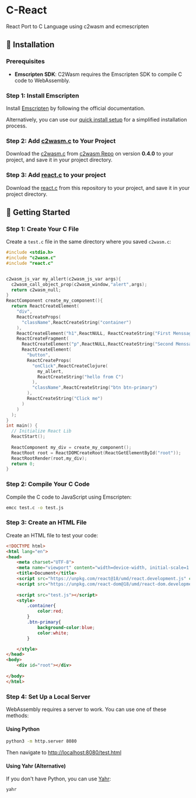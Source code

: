 # C-React
React Port to C Language using c2wasm and ecmescripten


## 🔧 Installation

### Prerequisites

- **Emscripten SDK**: C2Wasm requires the Emscripten SDK to compile C code to WebAssembly.

### Step 1: Install Emscripten

Install [Emscripten](https://github.com/emscripten-core/emsdk) by following the official documentation.

Alternatively, you can use our [quick install setup](https://github.com/mateusmoutinho/emscripten-easy-install) for a simplified installation process.

### Step 2: Add [c2wasm.c](https://github.com/OUIsolutions/C2Wasm/releases/download/0.4.0/c2wasm.c) to Your Project

Download the  [c2wasm.c](https://github.com/OUIsolutions/C2Wasm/releases/download/0.4.0/c2wasm.c) from [c2wasm Repo](https://github.com/OUIsolutions/C2Wasm) on version **0.4.0** to your project, and save it in your project directory.

### Step 3: Add [react.c]() to your project 
Download the [react.c]() from this repository to your project, and save it in your project directory.



## 🏁 Getting Started

### Step 1: Create Your C File

Create a `test.c` file in the same directory where you saved `c2wasm.c`:

```c
#include <stdio.h>
#include "c2wasm.c"
#include "react.c"


c2wasm_js_var my_allert(c2wasm_js_var args){
  c2wasm_call_object_prop(c2wasm_window,"alert",args);
  return c2wasm_null;
}
ReactComponent create_my_component(){
  return ReactCreateElement(
    "div",
    ReactCreateProps(
      "className",ReactCreateString("container")
    ),
    ReactCreateElement("h1",ReactNULL, ReactCreateString("First Menssage")),
    ReactCreateFragment(
      ReactCreateElement("p",ReactNULL,ReactCreateString("Second Menssage")),
      ReactCreateElement(
        "button",
        ReactCreateProps(
          "onClick",ReactCreateClojure(
            my_allert,
            ReactCreateString("hello from C")
          ),
          "className",ReactCreateString("btn btn-primary")
        ),
        ReactCreateString("Click me")
      )
    )
  );
}
int main() {
  // Initialize React Lib
  ReactStart();
 
  ReactComponent my_div = create_my_component();
  ReactRoot root = ReactDOMCreateRoot(ReactGetElementById("root"));
  ReactRootRender(root,my_div);
  return 0;
}
```

### Step 2: Compile Your C Code

Compile the C code to JavaScript using Emscripten:

```bash
emcc test.c -o test.js
```

### Step 3: Create an HTML File

Create an HTML file to test your code:

```html
<!DOCTYPE html>
<html lang="en">
<head>
    <meta charset="UTF-8">
    <meta name="viewport" content="width=device-width, initial-scale=1.0">
    <title>Document</title>
    <script src="https://unpkg.com/react@18/umd/react.development.js" crossorigin></script>
    <script src="https://unpkg.com/react-dom@18/umd/react-dom.development.js" crossorigin></script>
    
    <script src="test.js"></script>
    <style>
        .container{
            color:red;
        }
        .btn-primary{
            background-color:blue;
            color:white;
        }

    </style>
</head>
<body>
    <div id="root"></div>
    
</body>
</html>
```

### Step 4: Set Up a Local Server

WebAssembly requires a server to work. You can use one of these methods:

#### Using Python

```bash
python3 -m http.server 8080
```

Then navigate to [http://localhost:8080/test.html](http://localhost:8080/test.html)

#### Using Yahr (Alternative)

If you don't have Python, you can use [Yahr](https://github.com/OUIsolutions/yahr):

```bash
yahr
```
